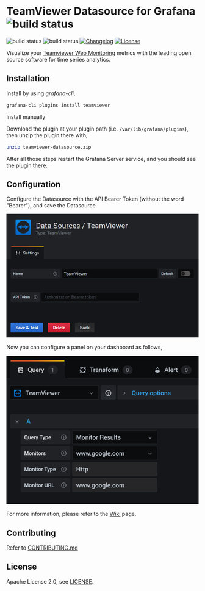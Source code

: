 # TeamViewer Datasource for Grafana ![build status](https://github.com/teamviewer/grafana-teamviewer-datasource/actions/workflows/build.yml/badge.svg)

![build status](https://github.com/teamviewer/grafana-teamviewer-datasource/actions/workflows/golangci-lint.yml/badge.svg)
![build status](https://github.com/teamviewer/grafana-teamviewer-datasource/actions/workflows/codespell.yml/badge.svg)
[![Changelog](https://img.shields.io/badge/change-log-blue.svg?style=flat)](https://github.com/teamviewer/grafana-teamviewer-datasource/blob/master/CHANGELOG.md)
[![License](https://img.shields.io/badge/License-Apache%202.0-blue.svg)](https://raw.githubusercontent.com/teamviewer/grafana-teamviewer-datasource/main/LICENSE)

Visualize your [Teamviewer Web Monitoring](https://www.teamviewer.com/en/remote-management/web-monitoring/) metrics with the leading open source software for time series analytics.

## Installation

Install by using *grafana-cli*,

```bash
grafana-cli plugins install teamviewer
```

Install manually

Download the plugin at your plugin path (i.e. `/var/lib/grafana/plugins`),
then unzip the plugin there with,

```bash
unzip teamviewer-datasource.zip
```

After all those steps restart the Grafana Server service, and you should see the plugin there.

## Configuration

Configure the Datasource with the API Bearer Token (without the word "Bearer"), and save the Datasource.

![](src/img/datasource.png)

Now you can configure a panel on your dashboard as follows,

![](src/img/query.png)

For more information, please refer to the [Wiki](https://github.com/teamviewer/grafana-teamviewer-datasource/wiki) page.

## Contributing

Refer to [CONTRIBUTING.md](https://github.com/teamviewer/grafana-teamviewer-datasource/blob/main/CONTRIBUTING.md)

## License

Apache License 2.0, see [LICENSE](https://github.com/teamviewer/grafana-teamviewer-datasource/blob/main/LICENSE).
